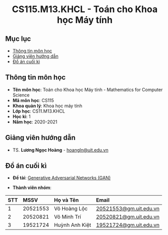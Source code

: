 
<h1 align="center">CS115.M13.KHCL - Toán cho Khoa học Máy tính</h1>

## Mục lục
* [Thông tin môn học](#thongtinmonhoc)
* [Giảng viên hướng dẫn](#giangvienhuongdan)
* [Đồ án cuối kì](#doancuoiky)

<a name="thongtinmonhoc"></a>
## Thông tin môn học
* **Tên môn học**: Toán cho Khoa học Máy tính - Mathematics for Computer Science
* **Mã môn học**: CS115
* **Khoa quản lý**: Khoa học máy tính
* **Lớp học**: CS11.M13.KHCL
* **Học kì**: 1
* **Năm học**: 2020-2021

<a name="giangvienhuongdan"></a>
## Giảng viên hướng dẫn
* TS. **Lương Ngọc Hoàng** - hoangln@uit.edu.vn

<a name="doancuoiky"></a>
## Đồ án cuối kì

* **Đề tài**: [Generative Adversarial Networks (GAN)](https://en.wikipedia.org/wiki/Generative_adversarial_network)

* **Thành viên nhóm**:

| STT | MSSV     | Họ và Tên      | Email                  |
|:----|:---------|:---------------|:-----------------------|
| 1   | 20521553 | Võ Hoàng Lộc   | 20521553@gm.uit.edu.vn |
| 2   | 20520821 | Võ Minh Trí    | 20520821@gm.uit.edu.vn |
| 3   | 19521724 | Huỳnh Anh Kiệt | 19521724@gm.uit.edu.vn |
